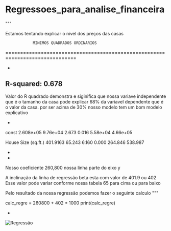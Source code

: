# Regressoes_para_analise_financeira

""" 

Estamos tentando explicar o nivel dos preços das casas 

                MINIMOS QUADRADOS ORDINARIOS
==============================================================================
   

-
R-squared:                       0.678 
-
Valor do R quadrado demonstra e siginifica que nossa variave independente
que é o tamanho da casa pode explicar 68% da variavel dependente que é o valor da casa.
por ser acima de 30% nosso modelo tem um bom modelo explicativo


-

const                2.608e+05   9.76e+04      2.673      0.016    5.58e+04    4.66e+05


House Size (sq.ft.)   401.9163     65.243      6.160      0.000     264.846     538.987

-

-

Nosso coeficiente 260,800 nossa linha parte do eixo y

A inclinação da linha de regressão beta esta com valor de 401.9 ou 402 
Esse valor pode variar conforme nossa tabela 65 para cima ou para baixo


Pelo resultado da nossa regressão podemos fazer o seguinte calculo
"""

calc_regre = 260800 + 402 * 1000
print(calc_regre)

-

![Regressão](https://user-images.githubusercontent.com/64615200/95282144-33c58580-082f-11eb-89ac-e00eef857e27.png)
